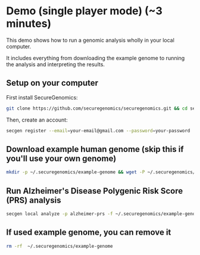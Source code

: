# Demo (single player mode) (~3 minutes)

This demo shows how to run a genomic analysis wholly in your local computer.

It includes everything from downloading the example genome to running the analysis and interpreting the results.

## Setup on your computer
First install SecureGenomics:
```bash
git clone https://github.com/securegenomics/securegenomics.git && cd securegenomics && bash setup.sh
```
Then, create an account:
```bash
secgen register --email=your-email@gmail.com --password=your-password
```

## Download example human genome (skip this if you'll use your own genome)
```bash
mkdir -p ~/.securegenomics/example-genome && wget -P ~/.securegenomics/example-genome https://storage.googleapis.com/genomics-public-data/simons-genome-diversity-project/vcf/LP6005441-DNA_C05.annotated.nh2.variants.vcf.gz && gunzip ~/.securegenomics/example-genome/LP6005441-DNA_C05.annotated.nh2.variants.vcf.gz
```

## Run Alzheimer's Disease Polygenic Risk Score (PRS) analysis
```bash
secgen local analyze -p alzheimer-prs -f ~/.securegenomics/example-genome/LP6005441-DNA_C01.annotated.nh2.variants.vcf
```


## If used example genome, you can remove it
```bash
rm -rf  ~/.securegenomics/example-genome
```